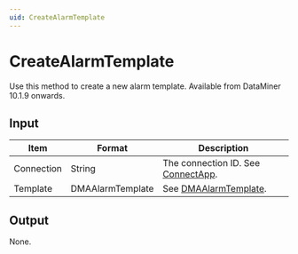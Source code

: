 ```yaml
---
uid: CreateAlarmTemplate
---
```


# CreateAlarmTemplate

Use this method to create a new alarm template. Available from DataMiner 10.1.9 onwards.

## Input

| Item       | Format           | Description                                                           |
|------------|------------------|-----------------------------------------------------------------------|
| Connection | String           | The connection ID. See [ConnectApp](xref:ConnectApp).                 |
| Template   | DMAAlarmTemplate | See [DMAAlarmTemplate](xref:DMAAlarmTemplate). |

## Output

None.
